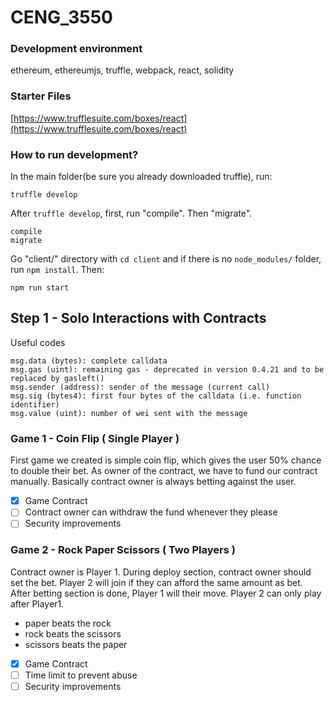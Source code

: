 # CENG_3550
### Development environment
ethereum, ethereumjs, truffle, webpack, react, solidity

### Starter Files
[https://www.trufflesuite.com/boxes/react](https://www.trufflesuite.com/boxes/react)

### How to run development?

In the main folder(be sure you already downloaded truffle), run:
```
truffle develop
```

After `truffle develop`, first, run "compile". Then "migrate".
```
compile
migrate
```

Go "client/" directory with `cd client` and if there is no `node_modules/` folder, run `npm install`. 
Then:
```
npm run start
```
## Step 1 - Solo Interactions with Contracts

Useful codes
```
msg.data (bytes): complete calldata
msg.gas (uint): remaining gas - deprecated in version 0.4.21 and to be replaced by gasleft()
msg.sender (address): sender of the message (current call)
msg.sig (bytes4): first four bytes of the calldata (i.e. function identifier)
msg.value (uint): number of wei sent with the message
```

### Game 1 - Coin Flip ( Single Player )
First game we created is simple coin flip, which gives the user 50% chance to double their bet. As owner of the contract, we have to fund our contract manually.
Basically contract owner is always betting against the user.

- [x] Game Contract
- [ ] Contract owner can withdraw the fund whenever they please
- [ ] Security improvements

### Game 2 - Rock Paper Scissors ( Two Players )
Contract owner is Player 1. During deploy section, contract owner should set the bet. Player 2 will join if they can afford the same amount as bet.
After betting section is done, Player 1 will their move. Player 2 can only play after Player1. 

   - paper beats the rock 
   - rock beats the scissors 
   - scissors beats the paper

- [x] Game Contract
- [ ] Time limit to prevent abuse
- [ ] Security improvements
